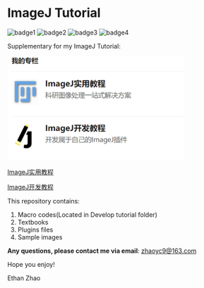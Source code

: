# ImageJ Tutorial
![badge1](https://img.shields.io/badge/platform-win--64-green)
![badge2](https://img.shields.io/badge/condition-updating-green)
![badge3](https://img.shields.io/badge/language-Chinese-red)
![badge4](https://img.shields.io/badge/software-ImageJ%2FFiji-blue)

Supplementary for my ImageJ Tutorial: 

<div><img width="400 height="150" src="专栏图片.png"/></div>

[ImageJ实用教程](https://zhuanlan.zhihu.com/c_1069243926476673024)

[ImageJ开发教程](https://zhuanlan.zhihu.com/c_1101076075773370368)

This repository contains:
1. Macro codes(Located in Develop tutorial folder)
2. Textbooks
3. Plugins files
4. Sample images

**Any questions, please contact me via email**: zhaoyc9@163.com

Hope you enjoy!

Ethan Zhao

